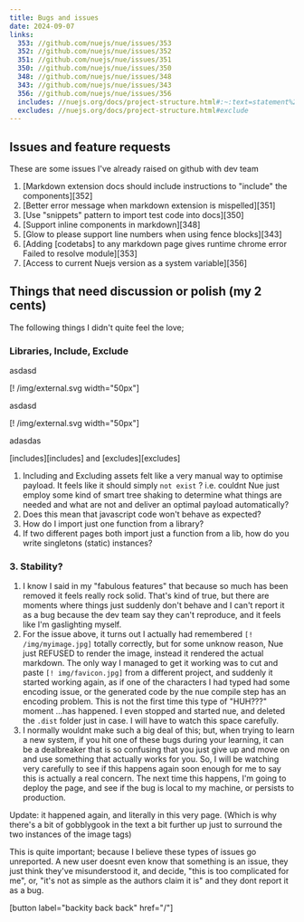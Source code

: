 ```yaml
---
title: Bugs and issues
date: 2024-09-07
links:
  353: //github.com/nuejs/nue/issues/353
  352: //github.com/nuejs/nue/issues/352
  351: //github.com/nuejs/nue/issues/351
  350: //github.com/nuejs/nue/issues/350
  348: //github.com/nuejs/nue/issues/348
  343: //github.com/nuejs/nue/issues/343
  356: //github.com/nuejs/nue/issues/356
  includes: //nuejs.org/docs/project-structure.html#:~:text=statement%20as%20follows%3A-,include,-%3A%20%5Bsyntax
  excludes: //nuejs.org/docs/project-structure.html#exclude
---
```


## Issues and feature requests

These are some issues I've already raised on github with dev team

1. [Markdown extension docs should include instructions to "include" the components][352]
1. [Better error message when markdown extension is mispelled][351]
1. [Use "snippets" pattern to import test code into docs][350]
1. [Support inline <span> components in markdown][348]
1. [Glow to please support line numbers when using fence blocks][343]
1. [Adding [codetabs] to any markdown page gives runtime chrome error Failed to resolve module][353]
1. [Access to current Nuejs version as a system variable][356]

## Things that need discussion or polish (my 2 cents)

The following things I didn't quite feel the love;

### Libraries, Include, Exclude

asdasd

[! /img/external.svg width="50px"] 

asdasd

[! /img/external.svg width="50px"]

adasdas

[includes][includes] and [excludes][excludes]

1. Including and Excluding assets felt like a very manual way to optimise payload.  It feels like it should simply `not exist` ? i.e. couldnt Nue just employ some kind of smart tree shaking to determine what things are needed and what are not and deliver an optimal payload automatically? 
2. Does this mean that javascript code won't behave as expected? 
3. How do I import just one function from a library?
4. If two different pages both import just a function from a lib, how do you write singletons (static) instances?


### 3. Stability?

1. I know I said in my "fabulous features" that because so much has been removed it feels really rock solid. That's kind of true, but there are moments where things just suddenly don't behave and I can't report it as a bug because the dev team say they can't reproduce, and it feels like I'm gaslighting myself.
1. For the issue above, it turns out I actually had remembered `[! /img/myimage.jpg]` totally correctly, but for some unknow reason, Nue just REFUSED to render the image, instead it rendered the actual markdown. The only way I managed to get it working was to cut and paste `[! img/favicon.jpg]` from a different project, and suddenly it started working again, as if one of the characters I had typed had some encoding issue, or the generated code by the nue compile step has an encoding problem. This is not the first time this type of "HUH???" moment ...has happened. I even stopped and started nue, and deleted the `.dist` folder just in case. I will have to watch this space carefully.
1. I normally wouldnt make such a big deal of this; but, when trying to learn a new system, if you hit one of these bugs during your learning, it can be a dealbreaker that is so confusing that you just give up and move on and use something that actually works for you. So, I will be watching very carefully to see if this happens again soon enough for me to say this is actually a real concern. The next time this happens, I'm going to deploy the page, and see if the bug is local to my machine, or persists to production. 

Update: it happened again, and literally in this very page. (Which is why there's a bit of gobblygook in the text a bit further up just to surround the two instances of the image tags)

This is quite important; because I believe these types of issues go unreported. A new user doesnt even know that something is an issue, they just think they've misunderstood it, and decide, "this is too complicated for me", or, "it's not as simple as the authors claim it is" and they dont report it as a bug.

[button label="backity back back" href="/"]